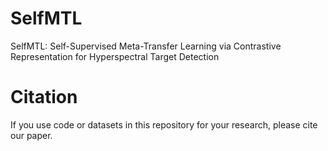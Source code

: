 # SelfMTL
SelfMTL: Self-Supervised Meta-Transfer Learning via Contrastive Representation for Hyperspectral Target Detection
# Citation
If you use code or datasets in this repository for your research, please cite our paper.
